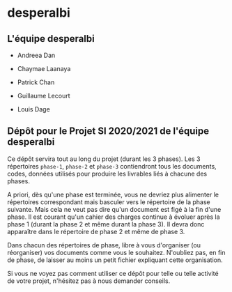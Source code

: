 # desperalbi

## L'équipe desperalbi

  * Andreea Dan

  * Chaymae Laanaya

  * Patrick Chan

  * Guillaume Lecourt

  * Louis Dage


## Dépôt pour le Projet SI 2020/2021 de l'équipe desperalbi

Ce dépôt servira tout au long du projet (durant les 3 phases). Les 3 répertoires
`phase-1`, `phase-2` et `phase-3` contiendront tous les documents, codes, 
données utilisés pour produire les livrables liés à chacune des phases.

A priori, dès qu'une phase est terminée, vous ne devriez plus alimenter le 
répertoires correspondant mais basculer vers le répertoire de la phase suivante.
Mais cela ne veut pas dire qu'un document est figé à la fin d'une phase. Il est 
courant qu'un cahier des charges continue à évoluer après la phase 1 (durant la 
phase 2 et même durant la phase 3). Il devra donc apparaître dans le répertoire 
de phase 2 et même de phase 3.

Dans chacun des répertoires de phase, libre à vous d'organiser (ou réorganiser) 
vos documents comme vous le souhaitez. N'oubliez pas, en fin de phase, de 
laisser au moins un petit fichier expliquant cette organisation.

Si vous ne voyez pas comment utiliser ce dépôt pour telle ou telle activité de 
votre projet, n'hésitez pas à nous demander conseils.
